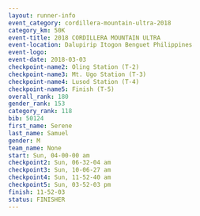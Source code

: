 ```yaml
---
layout: runner-info 
event_category: cordillera-mountain-ultra-2018 
category_km: 50K 
event-title: 2018 CORDILLERA MOUNTAIN ULTRA 
event-location: Dalupirip Itogon Benguet Philippines 
event-logo: 
event-date: 2018-03-03 
checkpoint-name2: Oling Station (T-2) 
checkpoint-name3: Mt. Ugo Station (T-3) 
checkpoint-name4: Lusod Station (T-4) 
checkpoint-name5: Finish (T-5) 
overall_rank: 180
gender_rank: 153
category_rank: 118
bib: 50124
first_name: Serene
last_name: Samuel
gender: M
team_name: None
start: Sun, 04-00-00 am
checkpoint2: Sun, 06-32-04 am
checkpoint3: Sun, 10-06-27 am
checkpoint4: Sun, 11-52-40 am
checkpoint5: Sun, 03-52-03 pm
finish: 11-52-03
status: FINISHER
---
```


